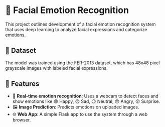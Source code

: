 # 🧠 Facial Emotion Recognition

This project outlines development of a facial emotion recognition system that uses deep learning to analyze facial expressions and categorize emotions.

## 📃 Dataset
The model was trained using the FER-2013 dataset, which has 48x48 pixel grayscale images with labeled facial expressions.

## 📙 Features

- 🎥 **Real-time emotion recognition**: Uses a webcam to detect faces and show emotions like 😄 Happy, 😢 Sad, 😐 Neutral, 😠 Angry, 😲 Surprise.
- 🖼️ **Image Prediction**: Predicts emotions on uploaded images.
- 🌐 **Web App**: A simple Flask app to use the system through a web browser.
